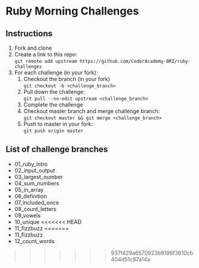 # Ruby Morning Challenges

## Instructions
1. Fork and clone
2. Create a link to this repo: <br/>
   `git remote add upstream https://github.com/CoderAcademy-BRI/ruby-challenges`
3. For each challenge (in your fork):
    1. Checkout the branch (in your fork)<br/>
     `git checkout -b <challenge_branch>`
    3. Pull down the challenge: <br/>
     `git pull --no-edit upstream <challenge_branch>`
    4. Complete the challenge
    5. Checkout master branch and merge challenge branch:<br/>
    `git checkout master && git merge <challenge_branch>`
    1. Push to master in your fork:<br/>
     `git push origin master`

## List of challenge branches
* 01_ruby_intro
* 02_input_output
* 03_largest_number
* 04_sum_numbers
* 05_in_array
* 06_definition
* 07_included_once
* 08_count_letters
* 09_vowels
* 10_unique
<<<<<<< HEAD
* 11_fizzbuzz
=======
* 11_fizzbuzz
* 12_count_words
>>>>>>> 937f429a6570923b9196f3610cb404d51c87a14a
